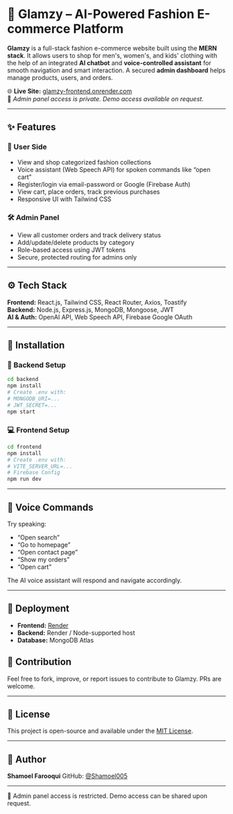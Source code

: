 
# 👗 Glamzy – AI-Powered Fashion E-commerce Platform

**Glamzy** is a full-stack fashion e-commerce website built using the **MERN stack**. It allows users to shop for men's, women's, and kids' clothing with the help of an integrated **AI chatbot** and **voice-controlled assistant** for smooth navigation and smart interaction. A secured **admin dashboard** helps manage products, users, and orders.

🌐 **Live Site:** [glamzy-frontend.onrender.com](https://glamzy-frontend.onrender.com)  
🔐 *Admin panel access is private. Demo access available on request.*

---

## ✨ Features

### 👤 User Side
- View and shop categorized fashion collections
- Voice assistant (Web Speech API) for spoken commands like “open cart”
- Register/login via email-password or Google (Firebase Auth)
- View cart, place orders, track previous purchases
- Responsive UI with Tailwind CSS

### 🛠️ Admin Panel
- View all customer orders and track delivery status
- Add/update/delete products by category
- Role-based access using JWT tokens
- Secure, protected routing for admins only

---

## ⚙️ Tech Stack

**Frontend:** React.js, Tailwind CSS, React Router, Axios, Toastify  
**Backend:** Node.js, Express.js, MongoDB, Mongoose, JWT  
**AI & Auth:** OpenAI API, Web Speech API, Firebase Google OAuth

---

## 🚀 Installation

### 🔧 Backend Setup
```bash
cd backend
npm install
# Create .env with:
# MONGODB_URI=...
# JWT_SECRET=...
npm start
````

### 💻 Frontend Setup

```bash
cd frontend
npm install
# Create .env with:
# VITE_SERVER_URL=...
# Firebase Config
npm run dev
```

---

## 🧠 Voice Commands

Try speaking:

* “Open search”
* “Go to homepage”
* “Open contact page”
* “Show my orders”
* “Open cart”

The AI voice assistant will respond and navigate accordingly.

---

## 📡 Deployment

* **Frontend:** [Render](https://render.com/)
* **Backend:** Render / Node-supported host
* **Database:** MongoDB Atlas




## 🤝 Contribution

Feel free to fork, improve, or report issues to contribute to Glamzy. PRs are welcome.

---

## 📄 License

This project is open-source and available under the [MIT License](LICENSE).

---

## 👤 Author

**Shamoel Farooqui**
GitHub: [@Shamoel005](https://github.com/Shamoel005)

---

🔐 Admin panel access is restricted. Demo access can be shared upon request.




